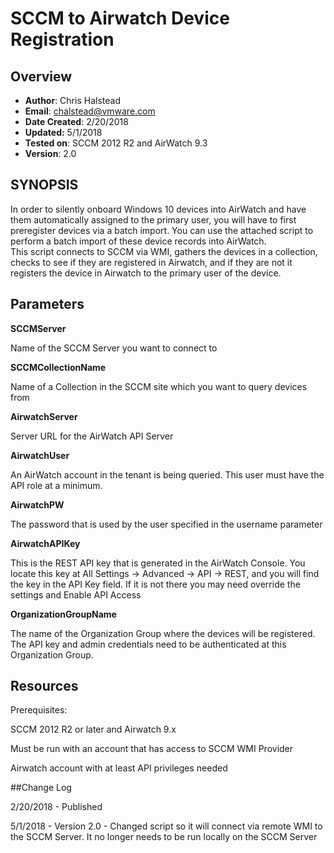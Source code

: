 # SCCM to Airwatch Device Registration

## Overview
- **Author**: Chris Halstead
- **Email**: chalstead@vmware.com
- **Date Created**: 2/20/2018
- **Updated:** 5/1/2018
- **Tested on**: SCCM 2012 R2 and AirWatch 9.3
- **Version**: 2.0

## SYNOPSIS
In order to silently onboard Windows 10 devices into AirWatch and have them automatically assigned to the primary user, you will have to first preregister devices via a batch import. You can use the attached script to perform a batch import of these device records into AirWatch.  
This script connects to SCCM via WMI, gathers the devices in a collection, checks to see if they are registered in Airwatch, and if they are not it registers the device in Airwatch to the primary user of the device.  

## Parameters 

**SCCMServer**

Name of the SCCM Server you want to connect to


**SCCMCollectionName**

Name of a Collection in the SCCM site which you want to query devices from

**AirwatchServer**

Server URL for the AirWatch API Server
  
**AirwatchUser**

An AirWatch account in the tenant is being queried.  This user must have the API role at a minimum.

**AirwatchPW**

The password that is used by the user specified in the username parameter

**AirwatchAPIKey**

This is the REST API key that is generated in the AirWatch Console.  You locate this key at All Settings -> Advanced -> API -> REST, and you will find the key in the API Key field.  If it is not there you may need override the settings and Enable API Access

**OrganizationGroupName**

The name of the Organization Group where the devices will be registered. The API key and admin credentials need to be authenticated at this Organization Group. 

## Resources

Prerequisites:

SCCM 2012 R2 or later and Airwatch 9.x

Must be run with an account that has access to SCCM WMI Provider

Airwatch account with at least API privileges needed


##Change Log

2/20/2018 - Published

5/1/2018 - Version 2.0 - Changed script so it will connect via remote WMI to the SCCM Server.  It no longer needs to be run locally on the SCCM Server





